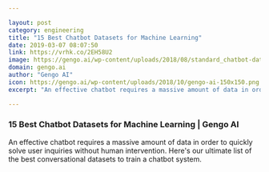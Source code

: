 ```yaml
---

layout: post
category: engineering
title: "15 Best Chatbot Datasets for Machine Learning"
date: 2019-03-07 08:07:50
link: https://vrhk.co/2EH58U2
image: https://gengo.ai/wp-content/uploads/2018/08/standard_chatbot-datasets.png
domain: gengo.ai
author: "Gengo AI"
icon: https://gengo.ai/wp-content/uploads/2018/10/gengo-ai-150x150.png
excerpt: "An effective chatbot requires a massive amount of data in order to quickly solve user inquiries without human intervention. Here's our ultimate list of the best conversational datasets to train a chatbot system."

---
```


### 15 Best Chatbot Datasets for Machine Learning | Gengo AI

An effective chatbot requires a massive amount of data in order to quickly solve user inquiries without human intervention. Here's our ultimate list of the best conversational datasets to train a chatbot system.